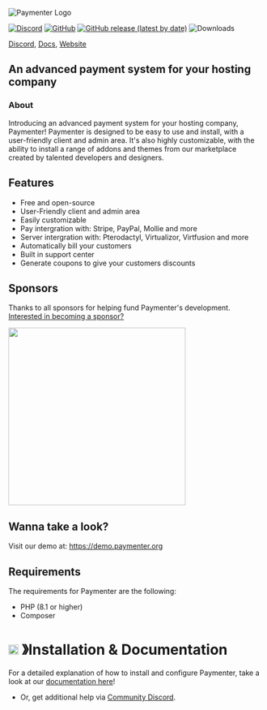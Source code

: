 ![Paymenter Logo](https://paymenter.org/image/textlogo.png)

[![Discord](https://img.shields.io/discord/1236598287406989374.svg?logo=discord)](https://discord.gg/pcfMksn3kA)
[![GitHub](https://img.shields.io/github/license/keternode/paymenter)](https://github.com/keternode/paymenter/blob/master/LICENSE)
[![GitHub release (latest by date)](https://img.shields.io/github/v/release/keternode/paymenter)](https://github.com/keternode/paymenter/releases)
![Downloads](https://img.shields.io/github/downloads/keternode/paymenter/total)

[Discord](https://discord.gg/pcfMksn3kA), [Docs](https://keter-gaming.com/), [Website](https://keter-gaming.com/)


## An advanced payment system for your hosting company
### About

Introducing an advanced payment system for your hosting company, Paymenter!  Paymenter is designed to be easy to use and install, with a user-friendly client and admin area. It's also highly customizable, with the ability to install a range of addons and themes from our marketplace created by talented developers and designers.

## Features
- Free and open-source
- User-Friendly client and admin area
- Easily customizable
- Pay intergration with: Stripe, PayPal, Mollie and more
- Server intergration with: Pterodactyl, Virtualizor, Virtfusion and more
- Automatically bill your customers
- Built in support center
- Generate coupons to give your customers discounts

## Sponsors

Thanks to all sponsors for helping fund Paymenter's development.
[Interested in becoming a sponsor?](https://github.com/sponsors/CorwinDev)

<a href="https://macarne.com">
    <img src="https://github.com/Paymenter/Paymenter/assets/88144943/9f9c164c-5b43-401a-83da-77754a51416e" width="350">
</a>

## Wanna take a look?
Visit our demo at: https://demo.paymenter.org

## Requirements
The requirements for Paymenter are the following:
- PHP (8.1 or higher)
- Composer

# <img src="https://media.discordapp.net/attachments/1216615245527912468/1220010912103272458/1055803759831294013.png?ex=660d62b4&is=65faedb4&hm=4307d44483bbf98d05c87d5426ce2c4a0e0d1edcf754a2758d82e4332fc7ebf0&=&format=webp&quality=lossless" width="20px" height="20px"> 》Installation & Documentation
For a detailed explanation of how to install and configure Paymenter, take a look at our [documentation here](https://paymenter.org/docs/getting-started/introduction/)!
- Or, get additional help via [Community Discord](https://discord.gg/pcfMksn3kA).
